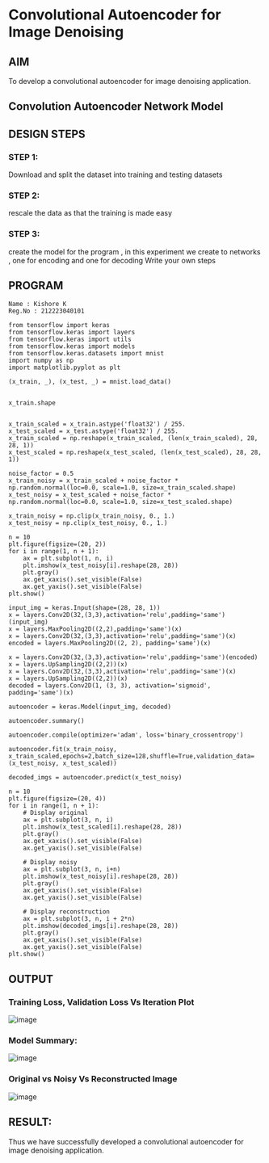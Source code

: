 # Convolutional Autoencoder for Image Denoising

## AIM

To develop a convolutional autoencoder for image denoising application.

## Convolution Autoencoder Network Model

## DESIGN STEPS

### STEP 1:
Download and split the dataset into training and testing datasets

### STEP 2:
rescale the data as that the training is made easy

### STEP 3:
create the model for the program , in this experiment we create to networks , one for encoding and one for decoding Write your own steps

## PROGRAM
```
Name : Kishore K
Reg.No : 212223040101
```
```
from tensorflow import keras
from tensorflow.keras import layers
from tensorflow.keras import utils
from tensorflow.keras import models
from tensorflow.keras.datasets import mnist
import numpy as np
import matplotlib.pyplot as plt

(x_train, _), (x_test, _) = mnist.load_data()


x_train.shape


x_train_scaled = x_train.astype('float32') / 255.
x_test_scaled = x_test.astype('float32') / 255.
x_train_scaled = np.reshape(x_train_scaled, (len(x_train_scaled), 28, 28, 1))
x_test_scaled = np.reshape(x_test_scaled, (len(x_test_scaled), 28, 28, 1))

noise_factor = 0.5
x_train_noisy = x_train_scaled + noise_factor * np.random.normal(loc=0.0, scale=1.0, size=x_train_scaled.shape) 
x_test_noisy = x_test_scaled + noise_factor * np.random.normal(loc=0.0, scale=1.0, size=x_test_scaled.shape) 

x_train_noisy = np.clip(x_train_noisy, 0., 1.)
x_test_noisy = np.clip(x_test_noisy, 0., 1.)

n = 10
plt.figure(figsize=(20, 2))
for i in range(1, n + 1):
    ax = plt.subplot(1, n, i)
    plt.imshow(x_test_noisy[i].reshape(28, 28))
    plt.gray()
    ax.get_xaxis().set_visible(False)
    ax.get_yaxis().set_visible(False)
plt.show()

input_img = keras.Input(shape=(28, 28, 1))
x = layers.Conv2D(32,(3,3),activation='relu',padding='same')(input_img)
x = layers.MaxPooling2D((2,2),padding='same')(x)
x = layers.Conv2D(32,(3,3),activation='relu',padding='same')(x)
encoded = layers.MaxPooling2D((2, 2), padding='same')(x)

x = layers.Conv2D(32,(3,3),activation='relu',padding='same')(encoded)
x = layers.UpSampling2D((2,2))(x)
x = layers.Conv2D(32,(3,3),activation='relu',padding='same')(x)
x = layers.UpSampling2D((2,2))(x)
decoded = layers.Conv2D(1, (3, 3), activation='sigmoid', padding='same')(x)

autoencoder = keras.Model(input_img, decoded)

autoencoder.summary()

autoencoder.compile(optimizer='adam', loss='binary_crossentropy')

autoencoder.fit(x_train_noisy, x_train_scaled,epochs=2,batch_size=128,shuffle=True,validation_data=(x_test_noisy, x_test_scaled))

decoded_imgs = autoencoder.predict(x_test_noisy)

n = 10
plt.figure(figsize=(20, 4))
for i in range(1, n + 1):
    # Display original
    ax = plt.subplot(3, n, i)
    plt.imshow(x_test_scaled[i].reshape(28, 28))
    plt.gray()
    ax.get_xaxis().set_visible(False)
    ax.get_yaxis().set_visible(False)

    # Display noisy
    ax = plt.subplot(3, n, i+n)
    plt.imshow(x_test_noisy[i].reshape(28, 28))
    plt.gray()
    ax.get_xaxis().set_visible(False)
    ax.get_yaxis().set_visible(False)    

    # Display reconstruction
    ax = plt.subplot(3, n, i + 2*n)
    plt.imshow(decoded_imgs[i].reshape(28, 28))
    plt.gray()
    ax.get_xaxis().set_visible(False)
    ax.get_yaxis().set_visible(False)
plt.show()
```
## OUTPUT

### Training Loss, Validation Loss Vs Iteration Plot
![image](https://github.com/kishore2109K/convolutional-denoising-autoencoder/assets/152274619/c21d10cb-644c-4f43-8a9e-bebbd4528f70)

### Model Summary:
![image](https://github.com/kishore2109K/convolutional-denoising-autoencoder/assets/152274619/d923a946-9a3f-4c7a-8fca-20aad138850b)

### Original vs Noisy Vs Reconstructed Image
![image](https://github.com/kishore2109K/convolutional-denoising-autoencoder/assets/152274619/f9d50ded-039a-4f29-aec2-768740713c22)

## RESULT:
Thus we have successfully developed a convolutional autoencoder for image denoising application.
